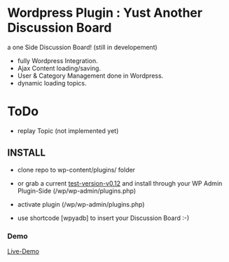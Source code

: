 # Wordpress Plugin : Yust Another Discussion Board


a one Side  Discussion Board! (still in developement)

- fully Wordpress Integration.
- Ajax Content loading/saving.
- User & Category Management done in Wordpress.
- dynamic loading topics.

# ToDo
- replay Topic (not implemented yet)

## INSTALL

- clone repo to wp-content/plugins/ folder
- or grab a current [test-version-v0.12] and install through your WP Admin Plugin-Side (/wp/wp-admin/plugins.php)
- activate plugin (/wp/wp-admin/plugins.php)


- use shortcode [wpyadb] to insert your Discussion Board  :-)

### Demo

[Live-Demo]

[Live-Demo]:http://dbk3r.spdns.de/wp/index.php/forum/
[test-version-v0.12]:http://dbk3r.spdns.de/dl/wp-yadb.zip

